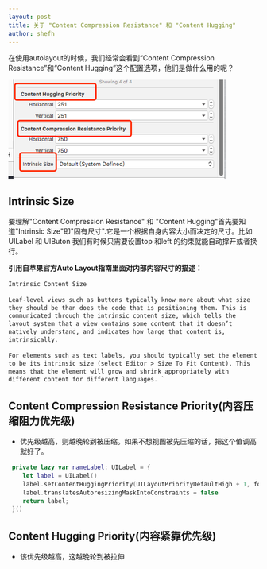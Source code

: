 ```yaml
---
layout: post
title: 关于 "Content Compression Resistance" 和 "Content Hugging"
author: shefh
---
```



在使用autolayout的时候，我们经常会看到“Content Compression Resistance”和“Content Hugging”这个配置选项，他们是做什么用的呢？

![autolayout image](/images/autolayout.png) 


## Intrinsic Size
  要理解"Content Compression Resistance" 和 "Content Hugging"首先要知道"Intrinsic Size"即"固有尺寸".它是一个根据自身内容大小而决定的尺寸。比如UILabel 和 UIButon 我们有时候只需要设置top 和left 的约束就能自动撑开或者换行。

  **引用自苹果官方Auto Layout指南里面对内部内容尺寸的描述：**


```
Intrinsic Content Size

Leaf-level views such as buttons typically know more about what size they should be than does the code that is positioning them. This is communicated through the intrinsic content size, which tells the layout system that a view contains some content that it doesn’t natively understand, and indicates how large that content is, intrinsically.

For elements such as text labels, you should typically set the element to be its intrinsic size (select Editor > Size To Fit Content). This means that the element will grow and shrink appropriately with different content for different languages. `
```


## Content Compression Resistance Priority(内容压缩阻力优先级)
 * 优先级越高，则越晚轮到被压缩。如果不想视图被先压缩的话，把这个值调高就好了。

```swift
 private lazy var nameLabel: UILabel = {
    let label = UILabel()
    label.setContentHuggingPriority(UILayoutPriorityDefaultHigh + 1, forAxis: .Horizontal)
    label.translatesAutoresizingMaskIntoConstraints = false    
    return label;
 }()
```

## Content Hugging Priority(内容紧靠优先级)

 * 该优先级越高，这越晚轮到被拉伸

